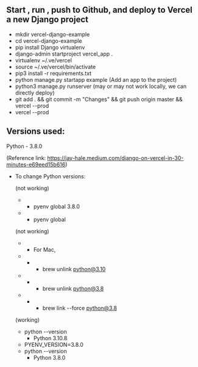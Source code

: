 ## Start , run , push to Github, and deploy to Vercel a new Django project

- mkdir vercel-django-example
- cd vercel-django-example
- pip install Django virtualenv
- django-admin startproject vercel_app .
- virtualenv ~/.ve/vercel
- source ~/.ve/vercel/bin/activate
- pip3 install -r requirements.txt
- python manage.py startapp example (Add an app to the project)
- python3 manage.py runserver (may or may not work locally, we can directly deploy)
- git add . && git commit -m "Changes" && git push origin master && vercel --prod
- vercel --prod

## Versions used:

Python - 3.8.0

(Reference link: https://jay-hale.medium.com/django-on-vercel-in-30-minutes-e69eed15b616)

- To change Python versions:

  (not working)

  - - pyenv global 3.8.0
  - - pyenv global

  (not working)

  - - For Mac,
  - - - brew unlink python@3.10
  - - - brew unlink python@3.8
  - - - brew link --force python@3.8

  (working)

  - python --version
    - Python 3.10.8
  - PYENV_VERSION=3.8.0
  - python --version
    - Python 3.8.0

